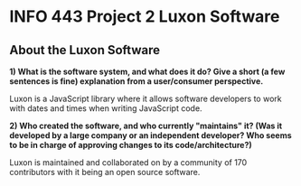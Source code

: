 # INFO 443 Project 2 Luxon Software 

## About the Luxon Software
<p><strong> 1) What is the software system, and what does it do? Give a short (a few sentences is fine) explanation from a user/consumer perspective. </strong></p>

<p>Luxon is a JavaScript library where it allows software developers to work with dates and times when writing JavaScript code.</p>

<p><strong> 2) Who created the software, and who currently "maintains" it? (Was it developed by a large company or an independent developer? Who seems to be in charge of approving changes to its code/architecture?) </strong></p>

<p>Luxon is maintained and collaborated on by a community of 170 contributors with it being an open source software.</p>